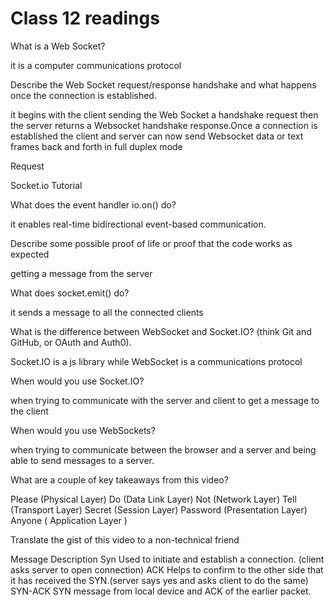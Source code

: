 # Class 12 readings

What is a Web Socket?

it is a computer communications protocol

Describe the Web Socket request/response handshake and what happens once the connection is established.

it begins with the client sending the Web Socket a handshake request then the server returns a Websocket handshake response.Once a connection is established the client and server can now send Websocket data or text frames back and forth in full duplex mode

Request

Socket.io Tutorial

What does the event handler io.on() do?

it enables real-time bidirectional event-based communication.


Describe some possible proof of life or proof that the code works as expected

getting a message from the server

What does socket.emit() do?

it sends a message to all the connected clients

What is the difference between WebSocket and Socket.IO? (think Git and GitHub, or OAuth and Auth0).

Socket.IO is a js library while WebSocket is a communications protocol

When would you use Socket.IO?

when trying to communicate with the server and client to get a message to the client

When would you use WebSockets?

when trying to communicate between the browser and a server and being able to send messages to a server.

What are a couple of key takeaways from this video?

Please     (Physical Layer)
Do           (Data Link Layer)
Not          (Network Layer)
Tell          (Transport Layer)
Secret      (Session Layer)
Password (Presentation Layer)
Anyone    ( Application Layer )



Translate the gist of this video to a non-technical friend
     

Message	Description
Syn   Used to initiate and establish a connection. (client asks server to open connection)
ACK	    Helps to confirm to the other side that it has received the SYN.(server says yes and asks client to do the same)
SYN-ACK	SYN message from local device and ACK of the earlier packet.


